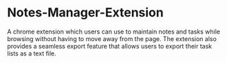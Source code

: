 # Notes-Manager-Extension
A chrome extension which users can use to maintain notes and tasks while browsing without having to move away from the page.
 The extension also provides a seamless export feature that allows users to export their task lists as a text file.
